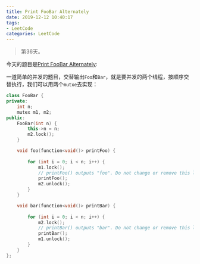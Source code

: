 ```yaml
---
title: Print FooBar Alternately
date: 2019-12-12 10:40:17
tags:
- LeetCode
categories: LeetCode
---
```


> 第36天。

今天的题目是[Print FooBar Alternately](https://leetcode.com/problems/print-foobar-alternately/):

一道简单的并发的题目，交替输出`Foo`和`Bar`，就是要并发的两个线程，按顺序交替执行，我们可以用两个`mutxe`去实现：

```c++
class FooBar {
private:
    int n;
    mutex m1, m2;
public:
    FooBar(int n) {
        this->n = n;
        m2.lock();
    }

    void foo(function<void()> printFoo) {
        
        for (int i = 0; i < n; i++) {
            m1.lock();
        	// printFoo() outputs "foo". Do not change or remove this line.
        	printFoo();
            m2.unlock();
        }
    }

    void bar(function<void()> printBar) {
        
        for (int i = 0; i < n; i++) {
            m2.lock();
        	// printBar() outputs "bar". Do not change or remove this line.
        	printBar();
            m1.unlock();
        }
    }
};
```
